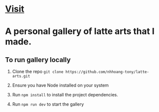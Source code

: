 # <a href="https://lattearts.tonynguyen61.com" target="_blank" rel="noopener noreferrer">Visit</a>

# A personal gallery of latte arts that I made.

## To run gallery locally

1. Clone the repo `git clone https://github.com/nhhoang-tony/latte-arts.git`

2. Ensure you have Node installed on your system

3. Run `npm install` to install the project dependencies.

4. Run `npm run dev` to start the gallery
